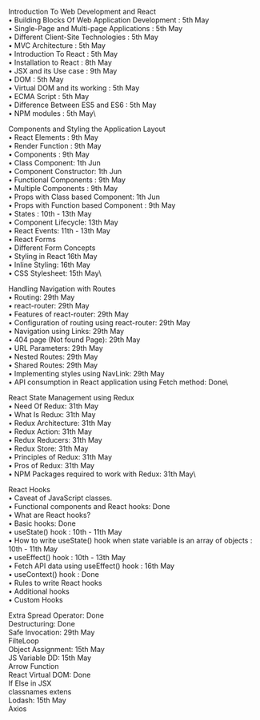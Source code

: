 Introduction To Web Development and React\
	•	Building Blocks Of Web Application Development : 5th May\
	•	Single-Page and Multi-page Applications : 5th May\
	•	Different Client-Site Technologies : 5th May\
	•	MVC Architecture : 5th May\
	•	Introduction To React : 5th May\
	•	Installation to React : 8th May\
	•	JSX and its Use case : 9th May\
	•	DOM : 5th May\
	•	Virtual DOM and its working : 5th May\
	•	ECMA Script : 5th May\
	•	Difference Between ES5 and ES6 : 5th May\
	•	NPM modules : 5th May\

Components and Styling the Application Layout\
	•	React Elements : 9th May\
	•	Render Function : 9th May\
	•	Components : 9th May\
	•	Class Component: 1th Jun\
	•	Component Constructor: 1th Jun\
	•	Functional Components : 9th May\
	•	Multiple Components : 9th May\
	•	Props with Class based Component: 1th Jun\
	•	Props with Function based Component : 9th May\
	•	States : 10th - 13th May\
	•	Component Lifecycle: 13th May\
	•	React Events: 11th - 13th May\
	•	React Forms\
	•	Different Form Concepts\
	•	Styling in React 16th May\
	•	Inline Styling: 16th May\
	•	CSS Stylesheet: 15th May\

Handling Navigation with Routes\
	•	Routing: 29th May\
	•	react-router: 29th May\
	•	Features of react-router: 29th May\
	•	Configuration of routing using react-router: 29th May\
	•	Navigation using Links: 29th May\
	•	404 page (Not found Page): 29th May\
	•	URL Parameters: 29th May\
	•	Nested Routes: 29th May\
	•	Shared Routes: 29th May\
	•	Implementing styles using NavLink: 29th May\
	•	API consumption in React application using Fetch method: Done\

React State Management using Redux\
	•	Need Of Redux: 31th May\
	•	What Is Redux: 31th May\
	•	Redux Architecture: 31th May\
	•	Redux Action: 31th May\
	•	Redux Reducers: 31th May\
	•	Redux Store: 31th May\
	•	Principles of Redux: 31th May\
	•	Pros of Redux: 31th May\
	•	NPM Packages required to work with Redux: 31th May\

React Hooks\
	•	Caveat of JavaScript classes.\
	•	Functional components and React hooks: Done\
	•	What are React hooks?\
	•	Basic hooks: Done\
	•	useState() hook : 10th - 11th May\
	•	How to write useState() hook when state variable is an array of objects : 10th - 11th May\
	•	useEffect() hook : 10th - 13th May\
	•	Fetch API data using useEffect() hook : 16th May\
	•	useContext() hook : Done\
	•	Rules to write React hooks\
	•	Additional hooks\
	•	Custom Hooks


Extra
	Spread Operator: Done\
	Destructuring: Done\
	Safe Invocation: 29th May\
	FilteLoop\
	Object Assignment: 15th May\
	JS Variable DD: 15th May\
	Arrow Function\
	React Virtual DOM: Done\
	If Else in JSX\
	classnames extens\
	Lodash: 15th May\
	Axios